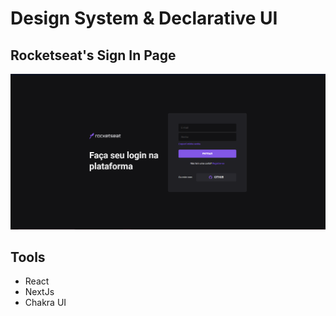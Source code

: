 # Design System & Declarative UI
## Rocketseat's Sign In Page
![Thumbnail](./public/images/thumbnail.PNG)

## Tools


 - React
 - NextJs
 - Chakra UI
